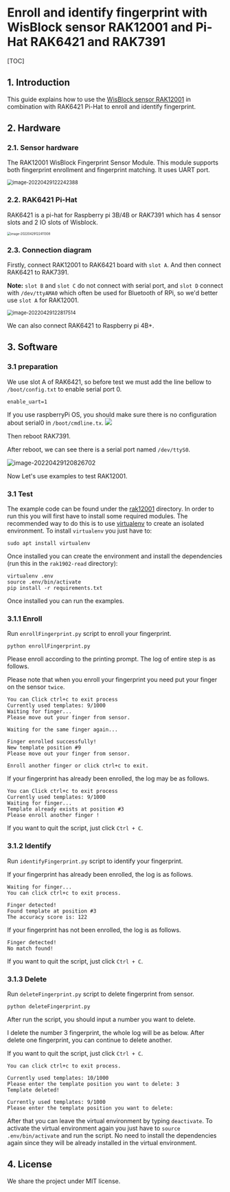 # Enroll and identify fingerprint with WisBlock sensor RAK12001 and Pi-Hat RAK6421 and RAK7391

[TOC]

## 1. Introduction

This guide explains how to use the [WisBlock sensor RAK12001](https://store.rakwireless.com/products/rak12001-fingerprint-module) in combination with RAK6421 Pi-Hat to enroll and identify fingerprint. 

## 2. Hardware

### 2.1. Sensor hardware

The RAK12001 WisBlock Fingerprint Sensor Module. This module supports both fingerprint enrollment and fingerprint matching.  It uses UART port. 

<img src="assets/image-20220429122242388.png" alt="image-20220429122242388" style="zoom: 80%;" />

 

### 2.2. RAK6421 Pi-Hat

RAK6421 is a pi-hat  for Raspberry pi 3B/4B or RAK7391 which has 4 sensor slots and 2 IO slots of Wisblock. 

<img src="assets/image-20220429122411308.png" alt="image-20220429122411308" style="zoom: 50%;" />	



### 2.3. Connection diagram

Firstly, connect RAK12001  to RAK6421 board with `slot A`.  And then connect RAK6421 to RAK7391. 

**Note:**   `slot B` and `slot C` do not connect with serial port, and `slot D` connect with `/dev/ttyAMA0` which often be used for Bluetooth of RPi, so we'd better use `slot A` for RAK12001.

<img src="assets/image-20220429122817514.png" alt="image-20220429122817514" style="zoom: 80%;" />	

We can also connect RAK6421 to Raspberry pi 4B+.

## 3. Software

### 3.1 preparation

We use slot A of RAK6421, so before test we  must add the line bellow to `/boot/config.txt` to enable serial port 0.

```
enable_uart=1
```
If you use raspberryPi OS, you should make sure there is no configuration about serial0 in `/boot/cmdline.tx`.
![](assets/image-cmdline.png)

Then reboot RAK7391.

After reboot,  we can see there is a serial port named `/dev/ttyS0`.

![image-20220429120826702](assets/image-20220429120826702.png)

Now Let's use examples to test RAK12001.

### 3.1 Test

The example code can be found under the [rak12001](https://git.rak-internal.net/product-rd/gateway/wis-developer/rak7391/wisblock-python/-/tree/dev/sensors/rak12001) directory. In order to run this you will first have to install some required modules. The recommended way to do this is to use [virtualenv](https://virtualenv.pypa.io/en/latest/) to create an isolated environment. To install `virtualenv` you just have to:

```
sudo apt install virtualenv
```

Once installed you can create the environment and install the dependencies (run this in the `rak1902-read` directory):

```
virtualenv .env
source .env/bin/activate
pip install -r requirements.txt
```

Once installed you can run the examples.

### 3.1.1 Enroll

Run `enrollFingerprint.py` script to enroll your fingerprint.

```
python enrollFingerprint.py
```

Please enroll according to the printing prompt. The log of entire step is as follows. 

Please note that when you enroll your fingerprint you need put your finger on the sensor `twice`.

```
You can Click ctrl+c to exit process
Currently used templates: 9/1000
Waiting for finger...
Please move out your finger from sensor.

Waiting for the same finger again...

Finger enrolled successfully!
New template position #9
Please move out your finger from sensor.

Enroll another finger or click ctrl+c to exit.
```

If your fingerprint has already been enrolled, the log may be as follows.

```
You can Click ctrl+c to exit process
Currently used templates: 9/1000
Waiting for finger...
Template already exists at position #3
Please enroll another finger !
```

If you want to quit the script, just click `Ctrl + C`.

### 3.1.2 Identify

Run `identifyFingerprint.py` script to identify your fingerprint.

If your fingerprint has already been enrolled,  the log is as follows.

```
Waiting for finger...
You can click ctrl+c to exit process.

Finger detected!
Found template at position #3
The accuracy score is: 122

```

If your fingerprint has not been enrolled,  the log is as follows.

```
Finger detected!
No match found!
```

If you want to quit the script, just click `Ctrl + C`.

### 3.1.3 Delete

Run `deleteFingerprint.py` script to delete fingerprint from sensor.

```
python deleteFingerprint.py
```

After run the script, you should input a number you want to delete.

I delete the number 3 fingerprint, the whole log will be as below. After delete one fingerprint, you can continue to delete another.

If you want to quit the script, just click `Ctrl + C`.

```
You can click ctrl+c to exit process.

Currently used templates: 10/1000
Please enter the template position you want to delete: 3         
Template deleted!

Currently used templates: 9/1000
Please enter the template position you want to delete: 
```



After that you can leave the virtual environment by typing `deactivate`. To activate the virtual environment again you just have to `source .env/bin/activate` and run the script. No need to install the dependencies again since they will be already installed in the virtual environment.

## 4. License

We share the project under MIT license.
